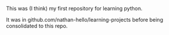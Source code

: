 This was (I think) my first repository for learning python.

It was in github.com/nathan-hello/learning-projects before being consolidated to this repo.

